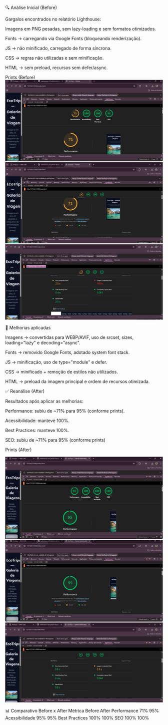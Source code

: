 🔍 Análise Inicial (Before)

Gargalos encontrados no relatório Lighthouse:

Imagens em PNG pesadas, sem lazy-loading e sem formatos otimizados.

Fonts → carregando via Google Fonts (bloqueando renderização).

JS → não minificado, carregado de forma síncrona.

CSS → regras não utilizadas e sem minificação.

HTML → sem preload, recursos sem defer/async.

Prints (Before)
![Before 1](./docs/before1.png)
![Before 2](./docs/before2.png)
![Before 3](./docs/before3.png)

🚀 Melhorias aplicadas

Imagens → convertidas para WEBP/AVIF, uso de srcset, sizes, loading="lazy" e decoding="async".

Fonts → removido Google Fonts, adotado system font stack.

JS → minificação, uso de type="module" e defer.

CSS → minificado + remoção de estilos não utilizados.

HTML → preload da imagem principal e ordem de recursos otimizada.

✅ Reanálise (After)

Resultados após aplicar as melhorias:

Performance: subiu de ~71% para 95% (conforme prints).

Acessibilidade: manteve 100%.

Best Practices: manteve 100%.

SEO: subiu de ~71% para 95% (conforme prints)

Prints (After)

![After 1](./docs/after1.png)
![After 2](./docs/after2.png)
![After 3](./docs/after3.png)


📊 Comparativo Before x After
Métrica	           Before	After
Performance	        71%  	95%
Acessibilidade	     95%	95%
Best Practices	    100%	100%
SEO	                100%	100%